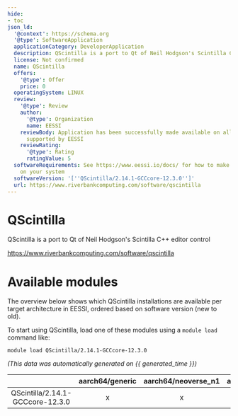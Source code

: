 ```yaml
---
hide:
- toc
json_ld:
  '@context': https://schema.org
  '@type': SoftwareApplication
  applicationCategory: DeveloperApplication
  description: QScintilla is a port to Qt of Neil Hodgson's Scintilla C++ editor control
  license: Not confirmed
  name: QScintilla
  offers:
    '@type': Offer
    price: 0
  operatingSystem: LINUX
  review:
    '@type': Review
    author:
      '@type': Organization
      name: EESSI
    reviewBody: Application has been successfully made available on all architectures
      supported by EESSI
    reviewRating:
      '@type': Rating
      ratingValue: 5
  softwareRequirements: See https://www.eessi.io/docs/ for how to make EESSI available
    on your system
  softwareVersion: '[''QScintilla/2.14.1-GCCcore-12.3.0'']'
  url: https://www.riverbankcomputing.com/software/qscintilla
---
```


QScintilla
==========


QScintilla is a port to Qt of Neil Hodgson's Scintilla C++ editor control

https://www.riverbankcomputing.com/software/qscintilla
# Available modules


The overview below shows which QScintilla installations are available per target architecture in EESSI, ordered based on software version (new to old).

To start using QScintilla, load one of these modules using a `module load` command like:

```shell
module load QScintilla/2.14.1-GCCcore-12.3.0
```

*(This data was automatically generated on {{ generated_time }})*

| |aarch64/generic|aarch64/neoverse_n1|aarch64/neoverse_v1|aarch64/nvidia/grace|x86_64/generic|x86_64/amd/zen2|x86_64/amd/zen3|x86_64/amd/zen4|x86_64/intel/cascadelake|x86_64/intel/haswell|x86_64/intel/icelake|x86_64/intel/sapphirerapids|x86_64/intel/skylake_avx512|
| :---: | :---: | :---: | :---: | :---: | :---: | :---: | :---: | :---: | :---: | :---: | :---: | :---: | :---: |
|QScintilla/2.14.1-GCCcore-12.3.0|x|x|x|x|x|x|x|x|x|x|x|x|x|
